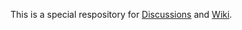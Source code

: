 This is a special respository for 
[Discussions](https://github.com/picocomputer/community/discussions) and
[Wiki](https://github.com/picocomputer/community/wiki).
